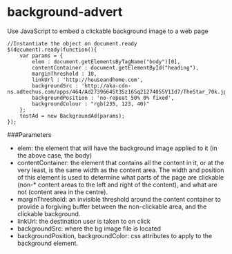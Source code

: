 background-advert
=================

Use JavaScript to embed a clickable background image to a web page

    //Instantiate the object on document.ready
    $(document).ready(function(){
        var params = {
            elem : document.getElementsByTagName("body")[0],
            contentContainer : document.getElementById("heading"),
            marginThreshold : 10,
            linkUrl : 'http://houseandhome.com',
            backgroundSrc : 'http://aka-cdn-ns.adtechus.com/apps/464/Ad2739664St3Sz16Sq21274055V1Id7/TheStar_70k.jpg',
            backgroundPosition : 'no-repeat 50% 0% fixed',
            backgroundColour : "rgb(235, 123, 40)"
        };
        testAd = new BackgroundAd(params);
    });

###Parameters
* elem: the element that will have the background image applied to it (in the above case, the body)
* contentContainer: the element that contains all the content in it, or at the very least, is the same width as the content area. The width and position of this element is used to determine what parts of the page are clickable (non-*  content areas to the left and right of the content), and what are not (content area in the centre).
*  marginThreshold: an invisible threshold around the content container to provide a forgiving buffer between the non-clickable area, and the clickable background.
*  linkUrl: the destination user is taken to on click
*  backgroundSrc: where the bg image file is located
*  backgroundPosition, backgroundColor: css attributes to apply to the background element.

